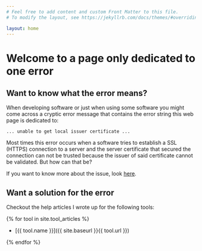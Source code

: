 ```yaml
---
# Feel free to add content and custom Front Matter to this file.
# To modify the layout, see https://jekyllrb.com/docs/themes/#overriding-theme-defaults

layout: home
---
```


# Welcome to a page only dedicated to one error

## Want to know what the error means?

When developing software or just when using some software you might come across a cryptic error message that contains the error string this web page is dedicated to:

```shell
... unable to get local issuer certificate ...
```

Most times this error occurs when a software tries to establish a SSL (HTTPS) connection to a server and the server certificate that secured the connection can not be trusted because the issuer of said certificate cannot be validated. But how can that be?

If you want to know more about the issue, look [here](/{{site.baseurl}}/further-issue-details).

## Want a solution for the error

Checkout the help articles I wrote up for the following tools:

{% for tool in site.tool_articles %}

- [{{ tool.name }}]({{ site.baseurl }}{{ tool.url }})

{% endfor %}
